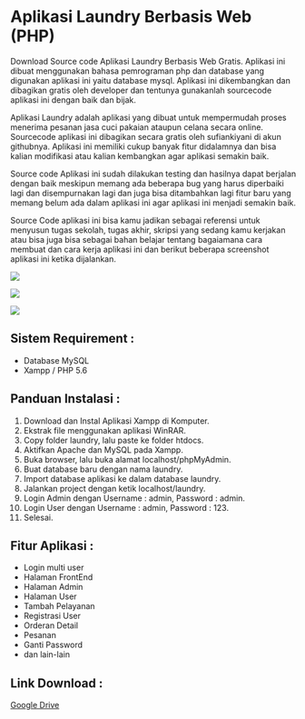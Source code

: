 # Aplikasi Laundry Berbasis Web (PHP)

Download Source code Aplikasi Laundry Berbasis Web Gratis. Aplikasi ini dibuat menggunakan bahasa pemrograman php dan database yang digunakan aplikasi ini yaitu database mysql. Aplikasi ini dikembangkan dan dibagikan gratis oleh developer dan tentunya gunakanlah sourcecode aplikasi ini dengan baik dan bijak.

Aplikasi Laundry adalah aplikasi yang dibuat untuk mempermudah proses menerima pesanan jasa cuci pakaian ataupun celana secara online. Sourcecode aplikasi ini dibagikan secara gratis oleh sufiankiyani di akun githubnya. Aplikasi ini memiliki cukup banyak fitur didalamnya dan bisa kalian modifikasi atau kalian kembangkan agar aplikasi semakin baik.

Source code Aplikasi ini sudah dilakukan testing dan hasilnya dapat berjalan dengan baik meskipun memang ada beberapa bug yang harus diperbaiki lagi dan disempurnakan lagi dan juga bisa ditambahkan lagi fitur baru yang memang belum ada dalam aplikasi ini agar aplikasi ini menjadi semakin baik.

Source Code aplikasi ini bisa kamu jadikan sebagai referensi untuk menyusun tugas sekolah, tugas akhir, skripsi yang sedang kamu kerjakan atau bisa juga bisa sebagai bahan belajar tentang bagaiamana cara membuat dan cara kerja aplikasi ini dan berikut beberapa screenshot aplikasi ini ketika dijalankan.

![](https://1.bp.blogspot.com/-MGVwYZUb64c/X1e3WMK_PpI/AAAAAAAACvI/WJGfxo_pq0kZprJRPZXpE8UmmPlDH29WwCLcBGAsYHQ/s640/SS%2BAplikasi%2BLaundry3-min.png)

![](https://1.bp.blogspot.com/-VYfDHZtGjRc/X1e3WS1WfhI/AAAAAAAACvM/_j1A7oMiNOM0qJkM4Gu8xtn0mUUV0HkpgCLcBGAsYHQ/s640/SS%2BAplikasi%2BLaundry2-min.png)

![](https://1.bp.blogspot.com/-IdATO7YzpaI/X1e3WDxim0I/AAAAAAAACvE/P7UZYzMc9ggE0rjCr4VzUsxpcNWnMBrjwCLcBGAsYHQ/s640/SS%2BAplikasi%2BLaundry1-min.png)

## Sistem Requirement :

* Database MySQL
* Xampp / PHP 5.6

## Panduan Instalasi :

1. Download dan Instal Aplikasi Xampp di Komputer.
2. Ekstrak file menggunakan aplikasi WinRAR.
3. Copy folder laundry, lalu paste ke folder htdocs.
4. Aktifkan Apache dan MySQL pada Xampp.
5. Buka browser, lalu buka alamat localhost/phpMyAdmin.
6. Buat database baru dengan nama laundry.
7. Import database aplikasi ke dalam database laundry.
8. Jalankan project dengan ketik localhost/laundry.
9. Login Admin dengan Username : admin, Password : admin.
10. Login User dengan Username : admin, Password : 123.
11. Selesai.

## Fitur Aplikasi :

* Login multi user
* Halaman FrontEnd
* Halaman Admin
* Halaman User
* Tambah Pelayanan
* Registrasi User
* Orderan Detail
* Pesanan
* Ganti Password
* dan lain-lain

## Link Download :
[Google Drive](https://drive.google.com/file/d/1AA-Uaom1N-4bYOWMZjgNToeiyOjJy-e3/view)
